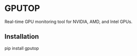 # GPUTOP

Real-time GPU monitoring tool for NVIDIA, AMD, and Intel GPUs.

## Installation

pip install gputop

